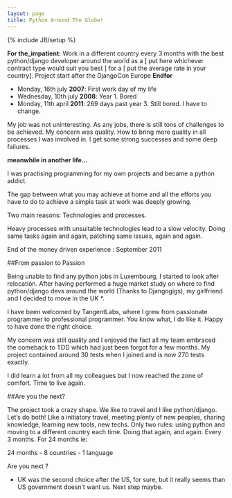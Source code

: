 ```yaml
---
layout: page
title: Python Around The Globe!
---
```

{% include JB/setup %}

**For the_impatient:**
  Work in a different country every 3 months with the best python/django developer around the world as a [ put here whichever contract type would suit you best ] for a [ put the average rate in your country].
  Project start after the DjangoCon Europe
**Endfor**

- Monday,  16th july **2007**: First work day of my life
- Wednesday,  10th july **2008**: Year 1. Bored
- Monday,  11th april **2011**: 269 days past year 3. Still bored. I have to change.

My job was not uninteresting. As any jobs, there is still tons of challenges to be achieved. My concern was quality. How to bring more quality in all processes I was involved in. I get some strong successes and some deep failures.

**meanwhile in another life...**

I was practising programming for my own projects and became a python addict.

The gap between what you may achieve at home and all the efforts you have to do to achieve a simple task at work was deeply growing.

Two main reasons: Technologies and processes.

Heavy processes with unsuitable technologies lead to a slow velocity. Doing same tasks again and again, patching same issues, again and again.

End of the money driven experience : September 2011

##From passion to Passion

Being unable to find any python jobs in Luxembourg, I started to look after relocation. After having performed a huge market study on where to find python/django devs around the world (Thanks to Djangogigs), my girlfriend and I decided to move in the UK *.

I have been welcomed by TangentLabs, where I grew from passionate programmer to professional programmer. You know what, I do like it. Happy to have done the right choice.

My concern was still quality and I enjoyed the fact all my team embraced the comeback to TDD which had just been forgot for a few months. My project contained around 30 tests when I joined and is now 270 tests exactly.

I did learn a lot from all my colleagues but I now reached the zone of comfort. Time to live again.

##Are you the next? 

The project took a crazy shape. We like to travel and I like python/django. Let’s do both!
Like a initiatory travel, meeting plenty of new peoples, sharing knowledge, learning new tools, new techs. Only two rules: using python and moving to a different country each time. Doing that again, and again. Every 3 months. For 24 months ie:

24 months - 8 countries - 1 language

Are you next ?


* UK was the second choice after the US, for sure, but it really seems than US government doesn’t want us. Next step maybe.